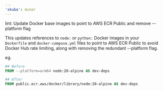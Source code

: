 ```yaml
---
'skuba': minor
---
```


lint: Update Docker base images to point to AWS ECR Public and remove --platform flag

This updates references to `node:` or `python:` Docker images in your `Dockerfile` and `docker-compose.yml` files to point to AWS ECR Public to avoid Docker Hub rate limiting, along with removing the redundant --platform flag.

eg.

```Dockerfile
## Before
FROM --platform=arm64 node:20-alpine AS dev-deps

## After
FROM public.ecr.aws/docker/library/node:20-alpine AS dev-deps
```
